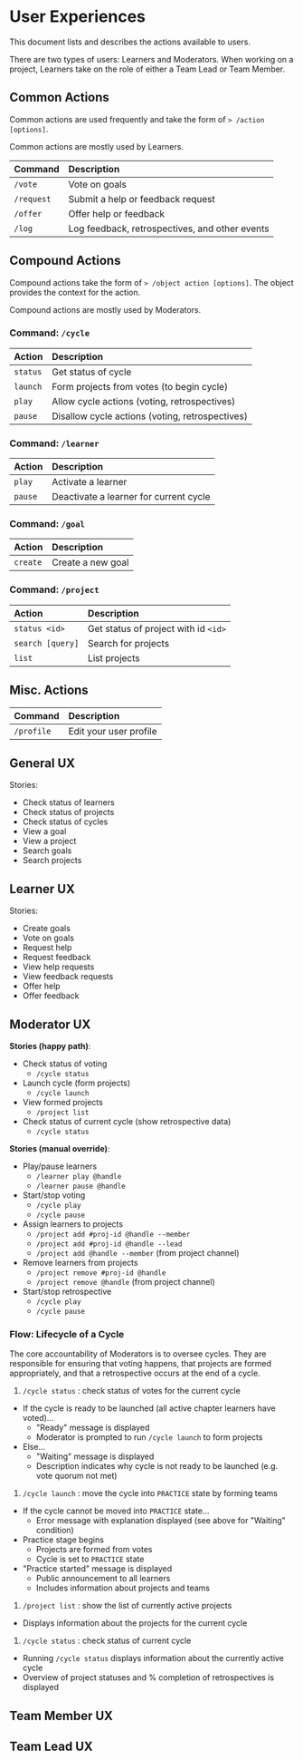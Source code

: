 # User Experiences

This document lists and describes the actions available to users.

There are two types of users: Learners and Moderators. When working on a project, Learners take on the role of either a Team Lead or Team Member.

## Common Actions

Common actions are used frequently and take the form of `> /action [options]`.

Common actions are mostly used by Learners.

| Command    | Description                                    |
|:-----------|:-----------------------------------------------|
| `/vote`    | Vote on goals                                  |
| `/request` | Submit a help or feedback request              |
| `/offer`   | Offer help or feedback                         |
| `/log`     | Log feedback, retrospectives, and other events |

## Compound Actions

Compound actions take the form of `> /object action [options]`. The object provides the context for the action.

Compound actions are mostly used by Moderators.

### Command: `/cycle`

| Action   | Description                                     |
|:---------|:------------------------------------------------|
| `status` | Get status of cycle                             |
| `launch` | Form projects from votes (to begin cycle)       |
| `play`   | Allow cycle actions (voting, retrospectives)    |
| `pause`  | Disallow cycle actions (voting, retrospectives) |

### Command: `/learner`

| Action  | Description                            |
|:--------|:---------------------------------------|
| `play`  | Activate a learner                     |
| `pause` | Deactivate a learner for current cycle |

### Command: `/goal`

| Action   | Description       |
|:---------|:------------------|
| `create` | Create a new goal |

### Command: `/project`

| Action           | Description                          |
|:-----------------|:-------------------------------------|
| `status <id>`    | Get status of project with id `<id>` |
| `search [query]` | Search for projects                  |
| `list`           | List projects                        |

## Misc. Actions

| Command    | Description            |
|:-----------|:-----------------------|
| `/profile` | Edit your user profile |

## General UX

Stories:

- Check status of learners
- Check status of projects
- Check status of cycles
- View a goal
- View a project
- Search goals
- Search projects

## Learner UX

Stories:

- Create goals
- Vote on goals
- Request help
- Request feedback
- View help requests
- View feedback requests
- Offer help
- Offer feedback

## Moderator UX

**Stories (happy path)**:

- Check status of voting
  - `/cycle status`
- Launch cycle (form projects)
  - `/cycle launch`
- View formed projects
  - `/project list`
- Check status of current cycle (show retrospective data)
  - `/cycle status`

**Stories (manual override)**:

- Play/pause learners
  - `/learner play @handle`
  - `/learner pause @handle`
- Start/stop voting
  - `/cycle play`
  - `/cycle pause`
- Assign learners to projects
  - `/project add #proj-id @handle --member`
  - `/project add #proj-id @handle --lead`
  - `/project add @handle --member` (from project channel)
- Remove learners from projects
  - `/project remove #proj-id @handle`
  - `/project remove @handle` (from project channel)
- Start/stop retrospective
  - `/cycle play`
  - `/cycle pause`

### Flow: Lifecycle of a Cycle

The core accountability of Moderators is to oversee cycles. They are responsible for ensuring that voting happens, that projects are formed appropriately, and that a retrospective occurs at the end of a cycle.

1. `/cycle status` : check status of votes for the current cycle
  - If the cycle is ready to be launched (all active chapter learners have voted)...
    - "Ready" message is displayed
    - Moderator is prompted to run `/cycle launch` to form projects
  - Else...
    - "Waiting" message is displayed
    - Description indicates why cycle is not ready to be launched (e.g. vote quorum not met)
1. `/cycle launch` : move the cycle into `PRACTICE` state by forming teams
  - If the cycle cannot be moved into `PRACTICE` state...
    - Error message with explanation displayed (see above for "Waiting" condition)
  - Practice stage begins
    - Projects are formed from votes
    - Cycle is set to `PRACTICE` state
  - "Practice started" message is displayed
    - Public announcement to all learners
    - Includes information about projects and teams
1. `/project list` : show the list of currently active projects
  - Displays information about the projects for the current cycle
1. `/cycle status` : check status of current cycle
  - Running `/cycle status` displays information about the currently active cycle
  - Overview of project statuses and % completion of retrospectives is displayed

## Team Member UX

## Team Lead UX
